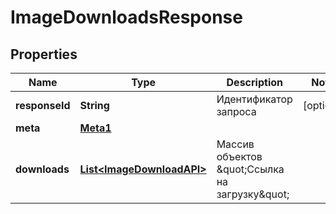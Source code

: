 

# ImageDownloadsResponse


## Properties

| Name | Type | Description | Notes |
|------------ | ------------- | ------------- | -------------|
|**responseId** | **String** | Идентификатор запроса |  [optional] |
|**meta** | [**Meta1**](Meta1.md) |  |  |
|**downloads** | [**List&lt;ImageDownloadAPI&gt;**](ImageDownloadAPI.md) | Массив объектов \&quot;Ссылка на загрузку\&quot; |  |



